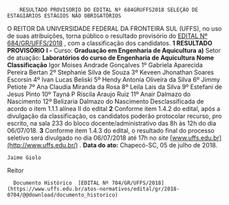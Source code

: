         RESULTADO PROVISÓRIO DO EDITAL Nº 684GRUFFS2018 SELEÇÃO DE ESTAGIÁRIOS ESTÁGIOS NÃO OBRIGATÓRIOS  

 O REITOR DA UNIVERSIDADE FEDERAL DA FRONTEIRA SUL (UFFS), no uso de suas atribuições, torna público o resultado provisório do [EDITAL Nº 684/GR/UFFS/2018](https://www.uffs.edu.br/atos-normativos/edital/gr/2018-0684)  , com a classificação dos candidatos.  **1 RESULTADO PROVISÓRIO**  **I -** Curso: **Graduação em Engenharia de Aquicultura**  **a)** Setor de atuação: **Laboratórios do curso de Engenharia de Aquicultura**      **Nome**    **Classificação**      Igor Moises Andrade Gonçalves   1º     Gabriela Aparecida Pereira Bertan   2º     Stephanie Silva de Souza   3º     Keveen Jhonathan Soares Escorsin   4º     Ivan Lucas Beliski   5º     Hendy Antonia Oliveira da Silva   6º     Jimmy Petiote   7º     Ana Claudia Miranda da Rosa   8º     Leila Lais da Silva   9º     Estefani de Jesus Pinto   10º     Tayná P Riscila Araujo Ruiz   11º     Anair Dalmazo do Nascimento   12º     Belizaria Dalmazo do Nascimento   Desclassificada de acordo o item 1.1.1 alínea II do edital       **2** Conforme item 1.4.2 do edital, após a divulgação da classificação, os candidatos poderão protocolar recurso, pro escrito, na sala 233 do bloco docente/administrativo das 8h às 12h do dia 06/07/018.   **3** Conforme item 1.4.3 do edital, o resultado final do processo seletivo será divulgado no dia 06/07/2018 até 17h no *site*  [www.uffs.edu.br](http://www.uffs.edu.br/)  .      **Data do ato:** Chapecó-SC, 05 de julho de 2018.   
 

    Jaime Giolo   
 Reitor 

      Documento Histórico  [EDITAL Nº 704/GR/UFFS/2018](https://www.uffs.edu.br/atos-normativos/edital/gr/2018-0704/@@download/documento_historico)     
      